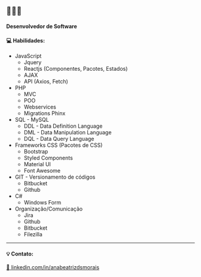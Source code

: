<h2>👋👋👋</h2>

<h4>Desenvolvedor de Software</h4>

<h4>💻 Habilidades:</h4>
<ul>
  <li>JavaScript
    <ul><li>Jquery</li></ul>
    <ul><li>Reactjs (Componentes, Pacotes, Estados)</li></ul>
    <ul><li>AJAX</li></ul>
    <ul><li>API (Axios, Fetch)</li></ul>
  </li>
  <li>PHP
    <ul><li>MVC</li></ul>
    <ul><li>POO</li></ul>
    <ul><li>Webservices</li></ul>
    <ul><li>Migrations Phinx</li></ul>
  </li>
  <li>SQL - MySQL
  <ul><li>DDL - Data Definition Language</li></ul>
  <ul><li>DML - Data Manipulation Language</li></ul>
  <ul><li>DQL - Data Query Language</li></ul>
  </li>
  <li>Frameworks CSS (Pacotes de CSS)
    <ul><li>Bootstrap</li></ul>
    <ul><li>Styled Components</li></ul>
    <ul><li>Material UI</li></ul>
    <ul><li>Font Awesome</li></ul>
  </li>
  <li>GIT - Versionamento de códigos
  <ul><li>Bitbucket</li></ul>
  <ul><li>Github</li></ul>
  </li>
  <li>C#
    <ul><li>Windows Form</li></ul>
  </li>
  <li>Organização/Comunicação
  <ul><li>Jira</li></ul>
  <ul><li>Github</li></ul>
  <ul><li>Bitbucket</li></ul>
  <ul><li>Filezilla</li></ul>
  </li>
</ul>

<hr>

<h4>💡 Contato:</h4>

<a href="https://www.linkedin.com/in/anabeatrizdsmorais/" target="_blank">🔗 linkedin.com/in/anabeatrizdsmorais</a><br>

